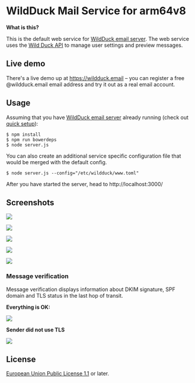 # WildDuck Mail Service for arm64v8

**What is this?**

This is the default web service for [WildDuck email server](https://wildduck.email). The web service uses the [Wild Duck API](https://github.com/nodemailer/wildduck/wiki/API-Docs) to manage user settings and preview messages.

## Live demo

There's a live demo up at https://wildduck.email – you can register a free @wildduck.email email address and try it out as a real email account.

## Usage

Assuming that you have [WildDuck email server](https://wildduck.email) already running (check out [quick setup](https://github.com/nodemailer/wildduck/tree/master/setup)):

```
$ npm install
$ npm run bowerdeps
$ node server.js
```

You can also create an additional service specific configuration file that would be merged with the default config.

```
$ node server.js --config="/etc/wildduck/www.toml"
```

After you have started the server, head to http://localhost:3000/

## Screenshots

![](https://raw.githubusercontent.com/nodemailer/wildduck-webmail/master/public/demo/img01.png)

![](https://raw.githubusercontent.com/nodemailer/wildduck-webmail/master/public/demo/img02.png)

![](https://raw.githubusercontent.com/nodemailer/wildduck-webmail/master/public/demo/img03.png)

![](https://raw.githubusercontent.com/nodemailer/wildduck-webmail/master/public/demo/img04.png)

![](https://raw.githubusercontent.com/nodemailer/wildduck-webmail/master/public/demo/img05.png)

### Message verification

Message verification displays information about DKIM signature, SPF domain and TLS status in the last hop of transit.

**Everything is OK:**

![](https://cldup.com/GhuFvNx5Js.png)

**Sender did not use TLS**

![](https://cldup.com/pUgzVxpMFW.png)

## License

[European Union Public License 1.1](http://ec.europa.eu/idabc/eupl.html) or later.
